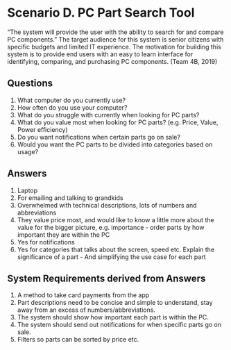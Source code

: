 <h1>Scenario D. PC Part Search Tool</h1>

<p>“The system will provide the user with the ability to search for and compare PC components.” 
The target audience for this system is senior citizens with specific budgets and limited IT experience. The motivation for building this system is to provide end users with an easy to learn interface for identifying, comparing, and purchasing PC components.  (Team 4B, 2019)</p>

<h2>Questions</h2>
<ol>
  <li>What computer do you currently use?</li>
  <li>How often do you use your computer?</li>
  <li>What do you struggle with currently when looking for PC parts?</li>
  <li>What do you value most when looking for PC parts? (e.g. Price, Value, Power efficiency)</li>
  <li>Do you want notifications when certain parts go on sale?</li>
  <li>Would you want the PC parts to be divided into categories based on usage?</li>
</ol>

<h2>Answers</h2>
<ol>
  <li>Laptop</li>
  <li>For emailing and talking to grandkids</li>
  <li>Overwhelmed with technical descriptions, lots of numbers and abbreviations</li>
  <li>They value price most, and would like to know a little more about the value for the bigger picture, e.g. importance - order parts by how important they are within the PC</li>
  <li>Yes for notifications</li>
  <li>Yes for categories that talks about the screen, speed etc. Explain the significance of a part - And simplifying the use case for each part</li>
</ol>

<h2>System Requirements derived from Answers</h2>
<ol>
  <li>A method to take card payments from the app</li>
  <li>Part descriptions need to be concise and simple to understand, stay away from an excess of numbers/abbreviations. </li>
  <li>The system should show how important each part is within the PC.</li>
  <li>The system should send out notifications for when specific parts go on sale.</li>
  <li>Filters so parts can be sorted by price etc.</li>
</ol>



